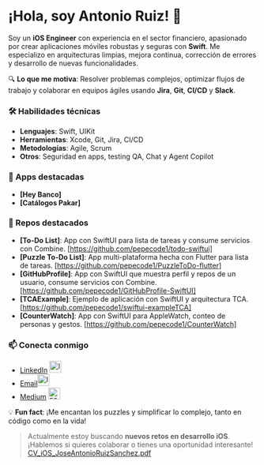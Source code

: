 # ¡Hola, soy Antonio Ruiz! 👋

Soy un **iOS Engineer** con experiencia en el sector financiero, apasionado por crear aplicaciones móviles robustas y seguras con **Swift**. Me especializo en arquitecturas limpias, mejora continua, corrección de errores y desarrollo de nuevas funcionalidades. 

🔍 **Lo que me motiva**: Resolver problemas complejos, optimizar flujos de trabajo y colaborar en equipos ágiles usando **Jira**, **Git**, **CI/CD** y **Slack**.

### 🛠 Habilidades técnicas
- **Lenguajes**: Swift, UIKit
- **Herramientas**: Xcode, Git, Jira, CI/CD
- **Metodologías**: Agile, Scrum
- **Otros**: Seguridad en apps, testing QA, Chat y Agent Copilot

### 🌟 Apps destacadas
- **[Hey Banco]**
- **[Catálogos Pakar]**

### 🌟 Repos destacados
- **[To-Do List]**: App con SwiftUI para lista de tareas y consume servicios con Combine. [https://github.com/pepecode1/todo-swiftui]
- **[Puzzle To-Do List]**: App multi-plataforma hecha con Flutter para lista de tareas. [https://github.com/pepecode1/PuzzleToDo-flutter]
- **[GitHubProfile]**: App con SwiftUI que muestra perfil y repos de un usuario, consume servicios con Combine. [https://github.com/pepecode1/GitHubProfile-SwiftUI]
- **[TCAExample]**: Ejemplo de aplicación con SwiftUI y arquitectura TCA. [https://github.com/pepecode1/swiftui-exampleTCA]
- **[CounterWatch]**: App con SwiftUI para AppleWatch, conteo de personas y gestos. [https://github.com/pepecode1/CounterWatch]

### 📫 Conecta conmigo
- [LinkedIn](https://www.linkedin.com/in/pepecode) <img width="24" height="24" alt="logo-linkedin" src="https://github.com/user-attachments/assets/aae132bc-c443-4594-9c73-5968ad34fa9d"/>
- [Email](mailto:pepecode1@gmail.com )<img width="24" height="24" alt="logo-email" src="https://github.com/user-attachments/assets/caa4d5d8-6b9d-45d6-90a3-5b6ca8c3e850"/>
- [Medium](https://medium.com/@pepecode) <img width="24" height="24" alt="5968906" src="https://github.com/user-attachments/assets/c616ea4d-312f-4d81-b9a6-53f607004058" />

💡 **Fun fact**: ¡Me encantan los puzzles y simplificar lo complejo, tanto en código como en la vida!

> Actualmente estoy buscando **nuevos retos en desarrollo iOS**. ¡Hablemos si quieres colaborar o tienes una oportunidad interesante!
> [CV_iOS_JoseAntonioRuizSanchez.pdf](https://github.com/user-attachments/files/23030485/CV_iOS_JoseAntonioRuizSanchez.pdf)
